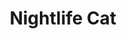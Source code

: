 ---
title: Nightlife Cat
tags: ['creation']
image: https://i.seadn.io/gcs/files/75370065575734013af20cfd659e3cc1.png
collectible_url: https://opensea.io/assets/ethereum/0x495f947276749ce646f68ac8c248420045cb7b5e/77085256408163406308004197185999916350236004123346139875108147981177157844993
creator_name: Digital Education & Safety Foundation
creator_image: assets/images/logo-desf.png
creator_url: https://digitaleducationsafety.org
---